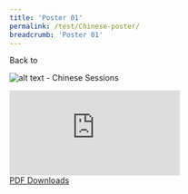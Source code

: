 ```yaml
---
title: 'Poster 01'
permalink: /test/Chinese-poster/
breadcrumb: 'Poster 01'
---
```

<a href="/Exhibition/华语论坛-b/PreSchool/">
<div style="display:inline-block;" class="btnClass">Back to</div></a>

![alt text - Chinese Sessions](/images/ExhibitorChinese-template.jpg)
<div class="video-container">
  <iframe src="https://www.youtube.com/embed/d6fmLlW8eoE" frameborder="0" allow="accelerometer; autoplay; encrypted-media; gyroscope; picture-in-picture" allowfullscreen></iframe></div>
<a href="/Sharing-Sessions/01-website-exhibitor-template-pdf.pdf" download>PDF Downloads</a>
